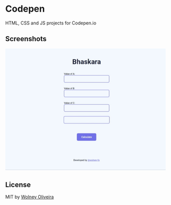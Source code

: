 # Codepen
HTML, CSS and JS projects for Codepen.io

## Screenshots

![screenshot](Bhaskara/Bhaskara_screenshot.jpeg)

## License
MIT by [Wolney Oliveira](https://github.com/wolney-fo)